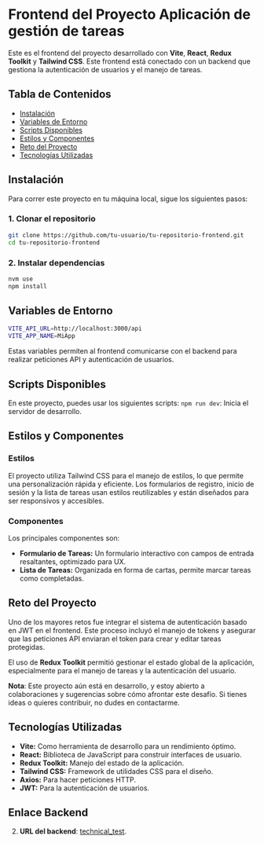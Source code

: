 # Frontend del Proyecto Aplicación de gestión de tareas

Este es el frontend del proyecto desarrollado con **Vite**, **React**, **Redux Toolkit** y **Tailwind CSS**. Este frontend está conectado con un backend que gestiona la autenticación de usuarios y el manejo de tareas.

## Tabla de Contenidos
- [Instalación](#instalación)
- [Variables de Entorno](#variables-de-entorno)
- [Scripts Disponibles](#scripts-disponibles)
- [Estilos y Componentes](#estilos-y-componentes)
- [Reto del Proyecto](#reto-del-proyecto)
- [Tecnologías Utilizadas](#tecnologías-utilizadas)

## Instalación

Para correr este proyecto en tu máquina local, sigue los siguientes pasos:

### 1. Clonar el repositorio
```bash
git clone https://github.com/tu-usuario/tu-repositorio-frontend.git
cd tu-repositorio-frontend
```

### 2. Instalar dependencias
```bash
nvm use
npm install
```
## Variables de Entorno
```bash
VITE_API_URL=http://localhost:3000/api
VITE_APP_NAME=MiApp
```
Estas variables permiten al frontend comunicarse con el backend para realizar peticiones API y autenticación de usuarios.

## Scripts Disponibles
En este proyecto, puedes usar los siguientes scripts:
```npm run dev```: Inicia el servidor de desarrollo.

## Estilos y Componentes

### Estilos
El proyecto utiliza Tailwind CSS para el manejo de estilos, lo que permite una personalización rápida y eficiente. Los formularios de registro, inicio de sesión y la lista de tareas usan estilos reutilizables y están diseñados para ser responsivos y accesibles.

### Componentes
Los principales componentes son:
* **Formulario de Tareas:** Un formulario interactivo con campos de entrada resaltantes, optimizado para UX.
* **Lista de Tareas:** Organizada en forma de cartas, permite marcar tareas como completadas.

## Reto del Proyecto

Uno de los mayores retos fue integrar el sistema de autenticación basado en JWT en el frontend. Este proceso incluyó el manejo de tokens y asegurar que las peticiones API enviaran el token para crear y editar tareas protegidas.

El uso de **Redux Toolkit** permitió gestionar el estado global de la aplicación, especialmente para el manejo de tareas y la autenticación del usuario.

**Nota**: Este proyecto aún está en desarrollo, y estoy abierto a colaboraciones y sugerencias sobre cómo afrontar este desafío. Si tienes ideas o quieres contribuir, no dudes en contactarme.

## Tecnologías Utilizadas
* **Vite:** Como herramienta de desarrollo para un rendimiento óptimo.
* **React:** Biblioteca de JavaScript para construir interfaces de usuario.
* **Redux Toolkit:** Manejo del estado de la aplicación.
* **Tailwind CSS:** Framework de utilidades CSS para el diseño.
* **Axios:** Para hacer peticiones HTTP.
* **JWT:** Para la autenticación de usuarios.


## Enlace Backend
2. **URL del backend**: [technical_test](https://github.com/Veronicayf/technical_test.git).



